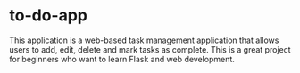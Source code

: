 # to-do-app
 This application is a web-based task management application that allows users to add, edit, delete and mark tasks as complete. This is a great project for beginners who want to learn Flask and web development.
